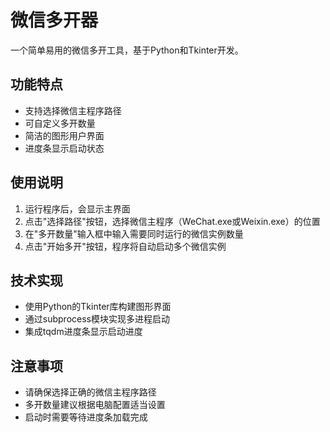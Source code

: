 # 微信多开器

一个简单易用的微信多开工具，基于Python和Tkinter开发。

## 功能特点

- 支持选择微信主程序路径
- 可自定义多开数量
- 简洁的图形用户界面
- 进度条显示启动状态

## 使用说明

1. 运行程序后，会显示主界面
2. 点击"选择路径"按钮，选择微信主程序（WeChat.exe或Weixin.exe）的位置
3. 在"多开数量"输入框中输入需要同时运行的微信实例数量
4. 点击"开始多开"按钮，程序将自动启动多个微信实例

## 技术实现

- 使用Python的Tkinter库构建图形界面
- 通过subprocess模块实现多进程启动
- 集成tqdm进度条显示启动进度

## 注意事项

- 请确保选择正确的微信主程序路径
- 多开数量建议根据电脑配置适当设置
- 启动时需要等待进度条加载完成
